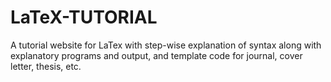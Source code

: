 # LaTeX-TUTORIAL
A tutorial website for LaTex with step-wise explanation of syntax along with explanatory programs and output, and template code for journal, cover letter, thesis, etc.
